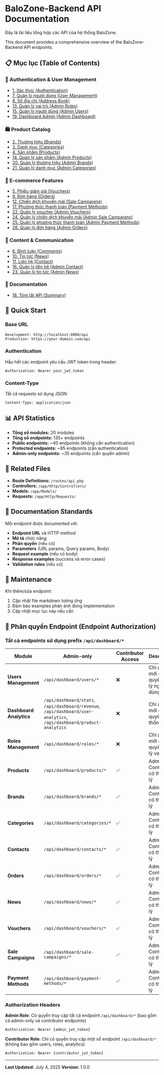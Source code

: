 # BaloZone-Backend API Documentation

Đây là tài liệu tổng hợp các API của hệ thống BaloZone.

This document provides a comprehensive overview of the BaloZone-Backend API endpoints.

## 📋 Mục lục (Table of Contents)

### 🔐 Authentication & User Management
- [1. Xác thực (Authentication)](./publicAndUser/01-auth.md)
- [7. Quản lý người dùng (User Management)](./admin/07-user-management.md)
- [8. Sổ địa chỉ (Address Book)](./publicAndUser/08-address-book.md)
- [13. Quản lý vai trò (Admin Roles)](./admin/13-admin-roles.md)
- [15. Quản lý người dùng (Admin Users)](./admin/15-admin-users.md)
- [19. Dashboard Admin (Admin Dashboard)](./admin/19-admin-dashboard.md)

### 🛍️ Product Catalog
- [2. Thương hiệu (Brands)](./publicAndUser/02-brands.md)
- [3. Danh mục (Categories)](./publicAndUser/03-categories.md)
- [4. Sản phẩm (Products)](./publicAndUser/04-products.md)
- [14. Quản lý sản phẩm (Admin Products)](./admin/14-admin-products.md)
- [20. Quản lý thương hiệu (Admin Brands)](./admin/20-admin-brands.md)
- [21. Quản lý danh mục (Admin Categories)](./admin/21-admin-categories.md)

### 🛒 E-commerce Features
- [5. Phiếu giảm giá (Vouchers)](./publicAndUser/05-vouchers.md)
- [9. Đơn hàng (Orders)](./publicAndUser/09-orders.md)
- [12. Chiến dịch khuyến mãi (Sale Campaigns)](./publicAndUser/12-sale-campaigns.md)
- [17. Phương thức thanh toán (Payment Methods)](./publicAndUser/17-payment-methods.md)
- [22. Quản lý voucher (Admin Vouchers)](./admin/22-admin-vouchers.md)
- [24. Quản lý chiến dịch khuyến mãi (Admin Sale Campaigns)](./admin/24-admin-sale-campaigns.md)
- [25. Quản lý phương thức thanh toán (Admin Payment Methods)](./admin/25-admin-payment-methods.md)
- [26. Quản lý đơn hàng (Admin Orders)](./admin/26-admin-orders.md)

### 💬 Content & Communication
- [6. Bình luận (Comments)](./publicAndUser/06-comments.md)
- [10. Tin tức (News)](./publicAndUser/10-news.md)
- [11. Liên hệ (Contact)](./publicAndUser/11-contact.md)
- [16. Quản lý liên hệ (Admin Contact)](./admin/16-admin-contact.md)
- [23. Quản lý tin tức (Admin News)](./admin/23-admin-news.md)

### 📖 Documentation
- [18. Tóm tắt API (Summary)](./18-summary.md)

## 🚀 Quick Start

### Base URL
```
Development: http://localhost:8000/api
Production: https://your-domain.com/api
```

### Authentication
Hầu hết các endpoint yêu cầu JWT token trong header:
```
Authorization: Bearer your_jwt_token
```

### Content-Type
Tất cả requests sử dụng JSON:
```
Content-Type: application/json
```

## 📊 API Statistics

- **Tổng số modules:** 20 modules
- **Tổng số endpoints:** 135+ endpoints  
- **Public endpoints:** ~40 endpoints (không cần authentication)
- **Protected endpoints:** ~95 endpoints (cần authentication)
- **Admin-only endpoints:** ~35 endpoints (cần quyền admin)

## 🔗 Related Files

- **Route Definitions:** `/routes/api.php`
- **Controllers:** `/app/Http/Controllers/`
- **Models:** `/app/Models/`
- **Requests:** `/app/Http/Requests/`

## 📝 Documentation Standards

Mỗi endpoint được documented với:
- **Endpoint URL** và HTTP method
- **Mô tả** chức năng
- **Phân quyền** (nếu có)
- **Parameters** (URL params, Query params, Body)
- **Request example** (nếu có body)
- **Response examples** (success và error cases)
- **Validation rules** (nếu có)

## 🔧 Maintenance

Khi thêm/sửa endpoint:
1. Cập nhật file markdown tương ứng
2. Đảm bảo examples phản ánh đúng implementation
3. Cập nhật mục lục này nếu cần

## 🔑 Phân quyền Endpoint (Endpoint Authorization)

### Tất cả endpoints sử dụng prefix `/api/dashboard/*`

| Module | Admin-only | Contributor Access | Description |
|--------|------------|-------------------|-------------|
| **Users Management** | `/api/dashboard/users/*` | ❌ | Chỉ admin mới có quyền quản lý người dùng |
| **Dashboard Analytics** | `/api/dashboard/stats`, `/api/dashboard/revenue`, `/api/dashboard/user-analytics`, `/api/dashboard/product-analytics` | ❌ | Chỉ admin mới có quyền xem thống kê |
| **Roles Management** | `/api/dashboard/roles/*` | ❌ | Chỉ admin mới có quyền quản lý vai trò |
| **Products** | `/api/dashboard/products/*` | ✅ | Admin + Contributor có thể quản lý |
| **Brands** | `/api/dashboard/brands/*` | ✅ | Admin + Contributor có thể quản lý |
| **Categories** | `/api/dashboard/categories/*` | ✅ | Admin + Contributor có thể quản lý |
| **Contacts** | `/api/dashboard/contacts/*` | ✅ | Admin + Contributor có thể quản lý |
| **Orders** | `/api/dashboard/orders/*` | ✅ | Admin + Contributor có thể quản lý |
| **News** | `/api/dashboard/news/*` | ✅ | Admin + Contributor có thể quản lý |
| **Vouchers** | `/api/dashboard/vouchers/*` | ✅ | Admin + Contributor có thể quản lý |
| **Sale Campaigns** | `/api/dashboard/sale-campaigns/*` | ✅ | Admin + Contributor có thể quản lý |
| **Payment Methods** | `/api/dashboard/payment-methods/*` | ✅ | Admin + Contributor có thể quản lý |

### Authorization Headers

**Admin Role**: Có quyền truy cập tất cả endpoint `/api/dashboard/*` (bao gồm cả admin-only và contributor endpoints)

```bash
Authorization: Bearer {admin_jwt_token}
```

**Contributor Role**: Chỉ có quyền truy cập một số endpoint `/api/dashboard/*` (không bao gồm users, roles, analytics)

```bash
Authorization: Bearer {contributor_jwt_token}
```

---

**Last Updated:** July 4, 2025
**Version:** 1.0.0
